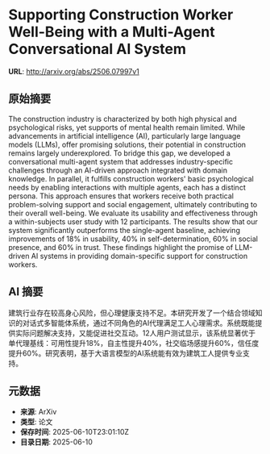 # Supporting Construction Worker Well-Being with a Multi-Agent Conversational AI System

**URL**: http://arxiv.org/abs/2506.07997v1

## 原始摘要

The construction industry is characterized by both high physical and
psychological risks, yet supports of mental health remain limited. While
advancements in artificial intelligence (AI), particularly large language
models (LLMs), offer promising solutions, their potential in construction
remains largely underexplored. To bridge this gap, we developed a
conversational multi-agent system that addresses industry-specific challenges
through an AI-driven approach integrated with domain knowledge. In parallel, it
fulfills construction workers' basic psychological needs by enabling
interactions with multiple agents, each has a distinct persona. This approach
ensures that workers receive both practical problem-solving support and social
engagement, ultimately contributing to their overall well-being. We evaluate
its usability and effectiveness through a within-subjects user study with 12
participants. The results show that our system significantly outperforms the
single-agent baseline, achieving improvements of 18% in usability, 40% in
self-determination, 60% in social presence, and 60% in trust. These findings
highlight the promise of LLM-driven AI systems in providing domain-specific
support for construction workers.


## AI 摘要

建筑行业存在较高身心风险，但心理健康支持不足。本研究开发了一个结合领域知识的对话式多智能体系统，通过不同角色的AI代理满足工人心理需求。系统既能提供实际问题解决支持，又能促进社交互动。12人用户测试显示，该系统显著优于单代理基线：可用性提升18%，自主性提升40%，社交临场感提升60%，信任度提升60%。研究表明，基于大语言模型的AI系统能有效为建筑工人提供专业支持。

## 元数据

- **来源**: ArXiv
- **类型**: 论文
- **保存时间**: 2025-06-10T23:01:10Z
- **目录日期**: 2025-06-10

